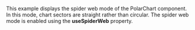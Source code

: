 This example displays the spider web mode of&nbsp;the PolarChart component. In&nbsp;this mode, chart sectors are straight rather than circular. The spider web mode is&nbsp;enabled using the **useSpiderWeb** property.
<!--split-->
